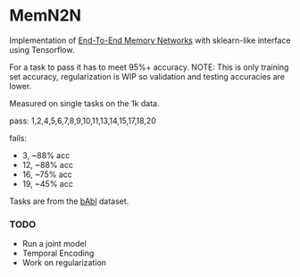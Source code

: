 # MemN2N

Implementation of [End-To-End Memory Networks](http://arxiv.org/abs/1503.08895) with sklearn-like interface using Tensorflow.

For a task to pass it has to meet 95%+ accuracy. NOTE: This is only training set accuracy, regularization is WIP so validation and testing accuracies are lower. 

Measured on single tasks on the 1k data.

pass: 1,2,4,5,6,7,8,9,10,11,13,14,15,17,18,20

fails:

* 3, ~88% acc
* 12, ~88% acc
* 16, ~75% acc
* 19, ~45% acc

Tasks are from the [bAbl](http://arxiv.org/abs/1502.05698) dataset.

### TODO

* Run a joint model
* Temporal Encoding
* Work on regularization

